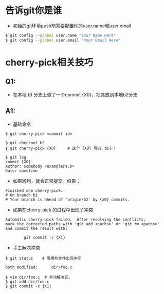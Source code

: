 告诉git你是谁
===========

* 初始的git环境push前需要配置你的user.name和user.email

```bash
$ git config --global user.name "Your Name Here"
$ git config --global user.email "Your Email Here"
```


cherry-pick相关技巧
==================

Q1:
--- 

* 在本地 b1 分支上做了一个commit {X0}，把其放到本地b2分支

A1:
---

* 基础命令

```shell
$ git cherry-pick <commit id>
```

```shell
$ git checkout b2
$ git cherry-pick {X0}     # 这个 {X0} 号码，位于：

$ git log 
commit {X0}
Author: Somebody <example@a.b>
Date: sometime
```

* 如果顺利，就会正常提交。结果：

```shell
Finished one cherry-pick.
# On branch b2
# Your branch is ahead of 'origin/b2' by {x0} commits.
```

* 如果在cherry-pick 的过程中出现了冲突

```shell
Automatic cherry-pick failed.  After resolving the conflicts,
mark the corrected paths with 'git add <paths>' or 'git rm <paths>'
and commit the result with: 

        git commit -c {X1}
```

* 手工解决冲突

```shell
$ git status    # 看哪些文件出现冲突

both modified:      dir/foo.c 

$ vim dir/foo.c  # 手动解决它。 
$ git add dir/foo.c
$ git commit -c {X1}
```